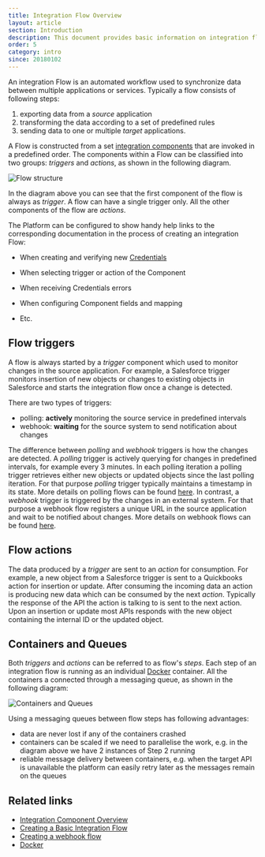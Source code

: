 ```yaml
---
title: Integration Flow Overview
layout: article
section: Introduction
description: This document provides basic information on integration flow and their parts.
order: 5
category: intro
since: 20180102
---
```


An integration Flow is an automated workflow used to synchronize data between multiple applications or services.
Typically a flow consists of following steps:

1. exporting data from a *source* application
2. transforming the data according to a set of predefined rules
3. sending data to one or multiple *target* applications.

A Flow is constructed from a set [integration components](integration-component) that are invoked in a predefined order.
The components within a Flow can be classified into two groups: *triggers* and *actions*, as shown in the following diagram.

![Flow structure](/assets/img/getting-started/integration-flow/flow-trigger-actions.png "Flow structure")

In the diagram above you can see that the first component of the flow is always as *trigger*.
A flow can have a single trigger only. All the other components of the flow are *actions*.

The Platform can be configured to show handy help links to the corresponding documentation in the process of creating an integration Flow:

- When creating and verifying new [Credentials](credential)

- When selecting trigger or action of the Component

- When receiving Credentials errors

- When configuring Component fields and mapping

- Etc.

## Flow triggers

A flow is always started by a *trigger* component which used to monitor changes in the source application. For example, a Salesforce
trigger monitors insertion of new objects or changes to existing objects in Salesforce and starts the integration flow
once a change is detected.

There are two types of triggers:

* polling: **actively** monitoring the source service in predefined intervals
* webhook: **waiting** for the source system to send notification about changes


The difference between *polling* and *webhook* triggers is how the changes are detected. A *polling* trigger is actively
querying for changes in predefined intervals, for example every 3 minutes. In each polling iteration a polling trigger
retrieves either new objects or updated objects since the last polling iteration. For that purpose *polling* trigger typically
maintains a timestamp in its state. More details on polling flows can be found [here](first-flow). In contrast, a *webhook* trigger
is triggered by the changes in an external system. For that purpose a webhook flow registers a unique URL in the source application
and wait to be notified about changes. More details on webhook flows can be found [here](webhooks-flow).


## Flow actions

The data produced by a *trigger* are sent to an *action* for consumption. For example, a new object from a Salesforce
trigger is sent to a Quickbooks action for insertion or update. After consuming the incoming data an action
is producing new data which can be consumed by the next *action*. Typically the response of the API the action is talking to
is sent to the next action. Upon an insertion or update most APIs responds with the new object containing the internal ID or the updated object.

## Containers and Queues

Both *triggers* and *actions* can be referred to as flow's *steps*. Each step of an integration flow is running as an individual [Docker](https://www.docker.com/) container.
All the containers a connected through a messaging queue, as shown in the following diagram:

![Containers and Queues](/assets/img/getting-started/integration-flow/flow-steps-queues.png "Containers and Queues")

Using a messaging queues between flow steps has following advantages:

* data are never lost if any of the containers crashed
* containers can be scaled if we need to parallelise the work, e.g. in the diagram above we have 2 instances of Step 2 running
* reliable message delivery between containers, e.g. when the target API is unavailable the platform can easily retry later as the messages remain on the queues

## Related links

- [Integration Component Overview](integration-component)
- [Creating a Basic Integration Flow](first-flow)
- [Creating a webhook flow](webhooks-flow)
- [Docker](https://www.docker.com/)
